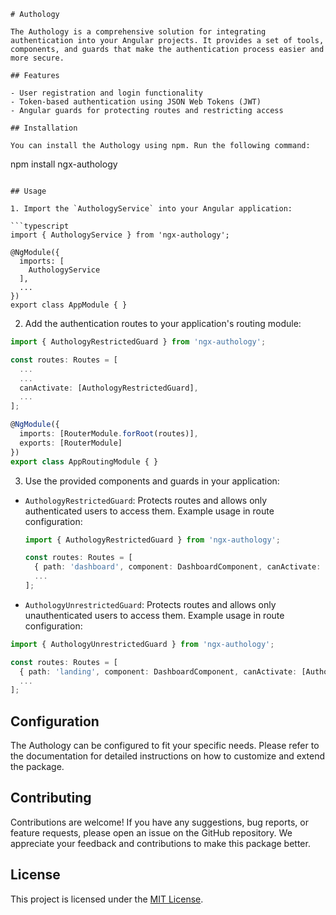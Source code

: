 ```
# Authology

The Authology is a comprehensive solution for integrating authentication into your Angular projects. It provides a set of tools, components, and guards that make the authentication process easier and more secure.

## Features

- User registration and login functionality
- Token-based authentication using JSON Web Tokens (JWT)
- Angular guards for protecting routes and restricting access

## Installation

You can install the Authology using npm. Run the following command:

```
npm install ngx-authology
```

## Usage

1. Import the `AuthologyService` into your Angular application:

```typescript
import { AuthologyService } from 'ngx-authology';

@NgModule({
  imports: [
    AuthologyService
  ],
  ...
})
export class AppModule { }
```

2. Add the authentication routes to your application's routing module:

```typescript
import { AuthologyRestrictedGuard } from 'ngx-authology';

const routes: Routes = [
  ...
  ...
  canActivate: [AuthologyRestrictedGuard],
  ...
];

@NgModule({
  imports: [RouterModule.forRoot(routes)],
  exports: [RouterModule]
})
export class AppRoutingModule { }
```

3. Use the provided components and guards in your application:

- `AuthologyRestrictedGuard`: Protects routes and allows only authenticated users to access them. Example usage in route configuration:

  ```typescript
  import { AuthologyRestrictedGuard } from 'ngx-authology';

  const routes: Routes = [
    { path: 'dashboard', component: DashboardComponent, canActivate: [AuthologyRestrictedGuard] },
    ...
  ];
  ```

- `AuthologyUnrestrictedGuard`: Protects routes and allows only unauthenticated users to access them. Example usage in route configuration:

```typescript
import { AuthologyUnrestrictedGuard } from 'ngx-authology';

const routes: Routes = [
  { path: 'landing', component: DashboardComponent, canActivate: [AuthologyUnrestrictedGuard] },
  ...
];
```

## Configuration

The Authology can be configured to fit your specific needs. Please refer to the documentation for detailed instructions on how to customize and extend the package.

## Contributing

Contributions are welcome! If you have any suggestions, bug reports, or feature requests, please open an issue on the GitHub repository. We appreciate your feedback and contributions to make this package better.

## License

This project is licensed under the [MIT License](LICENSE).
